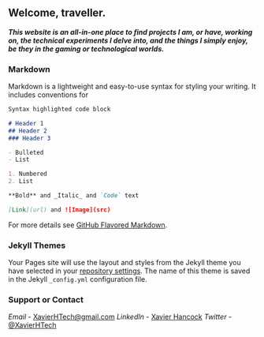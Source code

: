 ## Welcome, traveller.

***This website is an all-in-one place to find projects I am, or have, working on, the technical experiments I delve into, and the things I simply enjoy, be they in the gaming or technological worlds.***

### Markdown

Markdown is a lightweight and easy-to-use syntax for styling your writing. It includes conventions for

```markdown
Syntax highlighted code block

# Header 1
## Header 2
### Header 3

- Bulleted
- List

1. Numbered
2. List

**Bold** and _Italic_ and `Code` text

[Link](url) and ![Image](src)
```

For more details see [GitHub Flavored Markdown](https://guides.github.com/features/mastering-markdown/).

### Jekyll Themes

Your Pages site will use the layout and styles from the Jekyll theme you have selected in your [repository settings](https://github.com/Arbiter04032000/xhTech/settings). The name of this theme is saved in the Jekyll `_config.yml` configuration file.

### Support or Contact

*Email* - XavierHTech@gmail.com     *LinkedIn* - [Xavier Hancock](https://www.linkedin.com/in/xavier-hancock-a25282176/)     *Twitter* - [@XavierHTech](https://twitter.com/XavierHTech)

